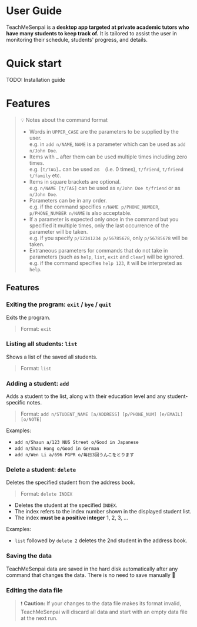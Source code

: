 # User Guide

TeachMeSenpai is a **desktop app targeted at private academic tutors who have many students to keep track of.** It is tailored to assist the user in monitoring their schedule, students' progress, and details.

# Quick start

TODO: Installation guide

# Features

> 💡 Notes about the command format
> 
> - Words in `UPPER_CASE` are the parameters to be supplied by the user.  
>   e.g. in `add n/NAME`, `NAME` is a parameter which can be used as `add n/John Doe`.
> - Items with `…` after them can be used multiple times including zero times.  
>   e.g. `[t/TAG]…` can be used as  <code> </code> (i.e. 0 times), `t/friend`, `t/friend t/family` etc.
> - Items in square brackets are optional.  
>   e.g. `n/NAME [t/TAG]` can be used as `n/John Doe t/friend` or as `n/John Doe`.
> - Parameters can be in any order.  
>   e.g. if the command specifies `n/NAME p/PHONE_NUMBER`, `p/PHONE_NUMBER n/NAME` is also acceptable.
> - If a parameter is expected only once in the command but you specified it multiple times, only the last occurrence of the parameter will be taken.  
>   e.g. if you specify `p/12341234 p/56785678`, only `p/56785678` will be taken.
> - Extraneous parameters for commands that do not take in parameters (such as `help`, `list`, `exit` and `clear`) will be ignored.  
>   e.g. if the command specifies `help 123`, it will be interpreted as `help`.

## Features

### Exiting the program: `exit` / `bye` / `quit`

Exits the program.

> Format: `exit`

### Listing all students: `list`

Shows a list of the saved all students.

> Format: `list`

### Adding a student: `add`

Adds a student to the list, along with their education level and any student-specific notes.

> Format: `add n/STUDENT_NAME [a/ADDRESS] [p/PHONE_NUM] [e/EMAIL] [o/NOTE]`

Examples:

- `add n/Shaun a/123 NUS Street o/Good in Japanese`
- `add n/Shao Hong o/Good in German`
- `add n/Wen Li a/696 PGPR o/毎日3回うんこをとります`

### Delete a student: `delete`

Deletes the specified student from the address book.

> Format: `delete INDEX`

- Deletes the student at the specified `INDEX`.
- The index refers to the index number shown in the displayed student list.
- The index **must be a positive integer** 1, 2, 3, …

Examples:

- `list` followed by `delete 2` deletes the 2nd student in the address book.

### Saving the data

TeachMeSenpai data are saved in the hard disk automatically after any command that changes the data. There is no need to save manually 🙂

### Editing the data file

> ❗ **Caution:** If your changes to the data file makes its format invalid, TeachMeSenpai will discard all data and start with an empty data file at the next run.
